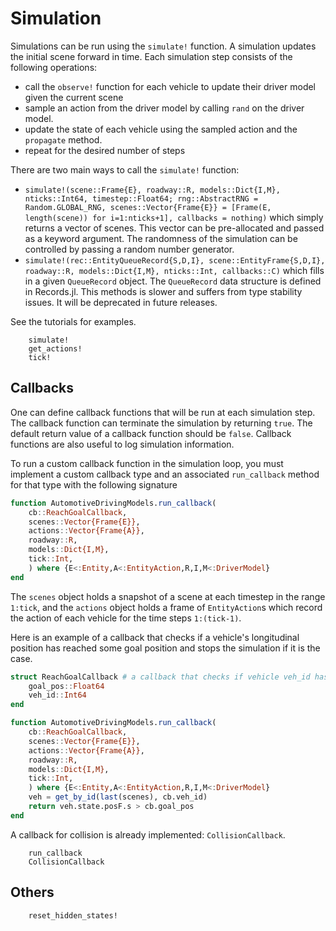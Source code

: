 # Simulation

Simulations can be run using the `simulate!` function. 
A simulation updates the initial scene forward in time. Each simulation step consists of the following operations:
- call the `observe!` function for each vehicle to update their driver model given the current scene 
- sample an action from the driver model by calling `rand` on the driver model.
- update the state of each vehicle using the sampled action and the `propagate` method.
- repeat for the desired number of steps

There are two main ways to call the `simulate!` function:
- `simulate!(scene::Frame{E}, roadway::R, models::Dict{I,M}, nticks::Int64, timestep::Float64; rng::AbstractRNG = Random.GLOBAL_RNG, scenes::Vector{Frame{E}} = [Frame(E, length(scene)) for i=1:nticks+1], callbacks = nothing)` which simply returns a vector of scenes. This vector can be pre-allocated and passed as a keyword argument. The randomness of the simulation can be controlled by passing a random number generator. 
-  `simulate!(rec::EntityQueueRecord{S,D,I}, scene::EntityFrame{S,D,I}, roadway::R, models::Dict{I,M}, nticks::Int, callbacks::C)` which fills in a given `QueueRecord` object. The `QueueRecord` data structure is defined in Records.jl. This methods is slower and suffers from type stability issues. It will be deprecated in future releases.

See the tutorials for examples.

```@docs 
    simulate!
    get_actions!
    tick!
```

## Callbacks 

One can define callback functions that will be run at each simulation step. The callback function can terminate the simulation by returning `true`. The default return value of a callback function should be `false`. Callback functions are also useful to log simulation information. 

To run a custom callback function in the simulation loop, you must implement a custom callback type and an associated `run_callback` method for that type with the following signature

```julia
function AutomotiveDrivingModels.run_callback(
    cb::ReachGoalCallback,
    scenes::Vector{Frame{E}},
    actions::Vector{Frame{A}},
    roadway::R,
    models::Dict{I,M},
    tick::Int,
    ) where {E<:Entity,A<:EntityAction,R,I,M<:DriverModel}
end
```
The `scenes` object holds a snapshot of a scene at each timestep in the range `1:tick`, and the `actions` object holds a frame of `EntityAction`s which record the action of each vehicle for the time steps `1:(tick-1)`.

Here is an example of a callback that checks if a vehicle's longitudinal position has reached some goal position and stops the simulation if it is the case.
```julia
struct ReachGoalCallback # a callback that checks if vehicle veh_id has reach a certain position 
    goal_pos::Float64
    veh_id::Int64
end 

function AutomotiveDrivingModels.run_callback(
    cb::ReachGoalCallback,
    scenes::Vector{Frame{E}},
    actions::Vector{Frame{A}},
    roadway::R,
    models::Dict{I,M},
    tick::Int,
    ) where {E<:Entity,A<:EntityAction,R,I,M<:DriverModel}
    veh = get_by_id(last(scenes), cb.veh_id)
    return veh.state.posF.s > cb.goal_pos 
end
```

A callback for collision is already implemented: `CollisionCallback`.

```@docs
    run_callback
    CollisionCallback
```

## Others 

```@docs 
    reset_hidden_states!
```
